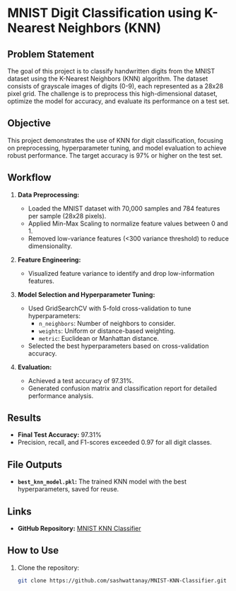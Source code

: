 # MNIST Digit Classification using K-Nearest Neighbors (KNN)

## Problem Statement
The goal of this project is to classify handwritten digits from the MNIST dataset using the K-Nearest Neighbors (KNN) algorithm. The dataset consists of grayscale images of digits (0-9), each represented as a 28x28 pixel grid. The challenge is to preprocess this high-dimensional dataset, optimize the model for accuracy, and evaluate its performance on a test set.

## Objective
This project demonstrates the use of KNN for digit classification, focusing on preprocessing, hyperparameter tuning, and model evaluation to achieve robust performance. The target accuracy is 97% or higher on the test set.

## Workflow
1. **Data Preprocessing:**
   - Loaded the MNIST dataset with 70,000 samples and 784 features per sample (28x28 pixels).
   - Applied Min-Max Scaling to normalize feature values between 0 and 1.
   - Removed low-variance features (<300 variance threshold) to reduce dimensionality.
   
2. **Feature Engineering:**
   - Visualized feature variance to identify and drop low-information features.

3. **Model Selection and Hyperparameter Tuning:**
   - Used GridSearchCV with 5-fold cross-validation to tune hyperparameters:
     - `n_neighbors`: Number of neighbors to consider.
     - `weights`: Uniform or distance-based weighting.
     - `metric`: Euclidean or Manhattan distance.
   - Selected the best hyperparameters based on cross-validation accuracy.

4. **Evaluation:**
   - Achieved a test accuracy of 97.31%.
   - Generated confusion matrix and classification report for detailed performance analysis.

## Results
- **Final Test Accuracy:** 97.31%
- Precision, recall, and F1-scores exceeded 0.97 for all digit classes.

## File Outputs
- **`best_knn_model.pkl`:** The trained KNN model with the best hyperparameters, saved for reuse.

## Links
- **GitHub Repository:** [MNIST KNN Classifier](https://github.com/sashwattanay/MNIST-KNN-Classifier)

## How to Use
1. Clone the repository:
   ```bash
   git clone https://github.com/sashwattanay/MNIST-KNN-Classifier.git